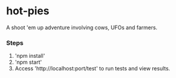 # hot-pies
A shoot 'em up adventure involving cows, UFOs and farmers.

### Steps
1. 'npm install'
2. 'npm start'
3. Access 'http://localhost:port/test' to run tests and view results.
